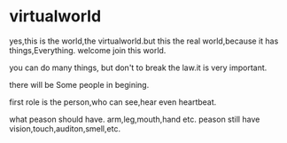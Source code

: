 # virtualworld

yes,this is the world,the virtualworld.but this the real world,because it has things,Everything.
welcome join this world.

you can do many things, but don't to break the law.it is very important.

there will be Some people in begining.

first role is the person,who can see,hear even heartbeat.

what peason should have. arm,leg,mouth,hand etc. peason still have vision,touch,auditon,smell,etc.


